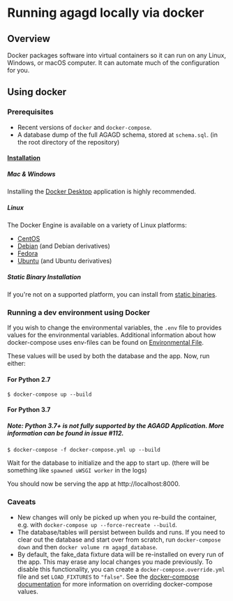 # Running agagd locally via docker

## Overview

Docker packages software into virtual containers so it can run on any Linux, Windows, or macOS computer. It can automate much of the configuration for you.

## Using docker

### Prerequisites

- Recent versions of `docker` and `docker-compose`.
- A database dump of the full AGAGD schema, stored at `schema.sql`. (in the root directory of the repository)

#### [Installation](https://docs.docker.com/engine/install)

##### Mac & Windows

Installing the [Docker Desktop](https://www.docker.com/products/docker-desktop) application is highly recommended.

##### Linux

The Docker Engine is available on a variety of Linux platforms:

- [CentOS](https://docs.docker.com/engine/install/centos/)
- [Debian](https://docs.docker.com/engine/install/debian/) (and Debian derivatives)
- [Fedora](https://docs.docker.com/engine/install/fedora/)
- [Ubuntu](https://docs.docker.com/engine/install/ubuntu/) (and Ubuntu derivatives)

##### Static Binary Installation

If you're not on a supported platform, you can install from [static binaries](https://docs.docker.com/engine/install/binaries/).

### Running a dev environment using Docker

If you wish to change the environmental variables, the `.env` file to provides values for the environmental variables. Additional information about how docker-compose uses env-files can be found on [Environmental File](https://docs.docker.com/compose/env-file/).

These values will be used by both the database and the app. Now, run either:

#### For Python 2.7

```
$ docker-compose up --build
```

#### For Python 3.7

##### Note: Python 3.7+ is not fully supported by the AGAGD Application. More information can be found in issue #112.

```
$ docker-compose -f docker-compose.yml up --build
```

Wait for the database to initialize and the app to start up. (there will be something like `spawned uWSGI worker` in the logs)

You should now be serving the app at http://localhost:8000.

### Caveats

- New changes will only be picked up when you re-build the container, e.g. with `docker-compose up --force-recreate --build`.
- The database/tables will persist between builds and runs. If you need to clear out the database and start over from scratch, run `docker-compose down` and then `docker volume rm agagd_database`.
- By default, the fake_data fixture data will be re-installed on every run of the app. This may erase any local changes you made previously. To disable this functionality, you can create a `docker-compose.override.yml` file and set `LOAD_FIXTURES` to `"false"`. See the [docker-compose documentation](https://docs.docker.com/compose/extends/#understanding-multiple-compose-files) for more information on overriding docker-compose values.
